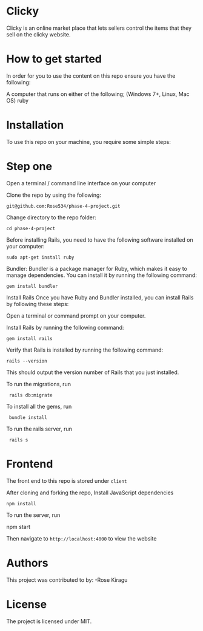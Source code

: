 # Clicky
Clicky is an online market place that lets sellers control the items that they sell on the clicky website.

# How to get started

In order for you to use the content on this repo ensure you have the following:

A computer that runs on either of the following; (Windows 7+, Linux, Mac OS) ruby  

# Installation

To use this repo on your machine, you require some simple steps:

# Step one

Open a terminal / command line interface on your computer

Clone the repo by using the following:

    git@github.com:Rose534/phase-4-project.git

Change directory to the repo folder:

    cd phase-4-project

Before installing Rails, you need to have the following software installed on your computer:

    sudo apt-get install ruby

Bundler: Bundler is a package manager for Ruby, which makes it easy to manage dependencies. You can install it by running the following command:

    gem install bundler


Install Rails
Once you have Ruby and Bundler installed, you can install Rails by following these steps:

Open a terminal or command prompt on your computer.

Install Rails by running the following command:

    gem install rails

Verify that Rails is installed by running the following command:

    rails --version

This should output the version number of Rails that you just installed.

To run the migrations, run

     rails db:migrate

To install all the gems, run

     bundle install

To run the rails server, run

     rails s

# Frontend

The front end to this repo is stored under `client` 

After cloning and forking the repo, Install JavaScript dependencies

    npm install

To run the server, run

   npm start

Then navigate to `http://localhost:4000` to view the website


# Authors

This project was contributed to by: -Rose Kiragu

# License

The project is licensed under MIT.

